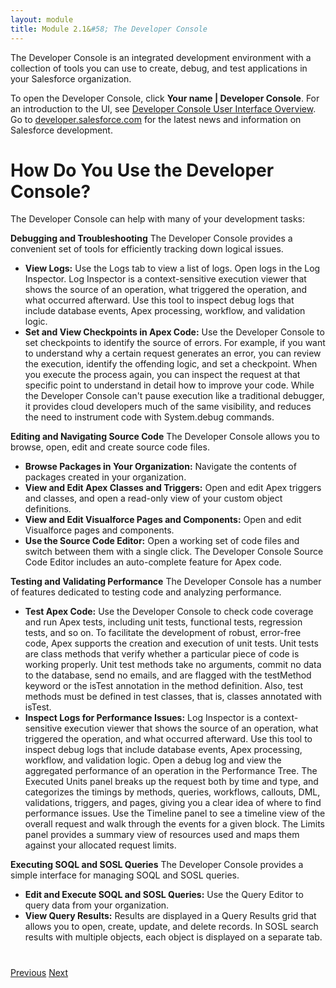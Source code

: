 ```yaml
---
layout: module
title: Module 2.1&#58; The Developer Console
---
```


The Developer Console is an integrated development environment with a collection of tools you can use to create, debug, and test applications in your Salesforce organization.

To open the Developer Console, click **Your name | Developer Console**. For an introduction to the UI, see [Developer Console User Interface Overview](http://help.salesforce.com/apex/HTViewHelpDoc?id=code_dev_console_navigating.htm&language=en_US). Go to [developer.salesforce.com](https://developer.salesforce.com/) for the latest news and information on Salesforce development.

# How Do You Use the Developer Console?
The Developer Console can help with many of your development tasks:

**Debugging and Troubleshooting**
The Developer Console provides a convenient set of tools for efficiently tracking down logical issues.
* **View Logs:** Use the Logs tab to view a list of logs. Open logs in the Log Inspector. Log Inspector is a context-sensitive execution viewer that shows the source of an operation, what triggered the operation, and what occurred afterward. Use this tool to inspect debug logs that include database events, Apex processing, workflow, and validation logic.
* **Set and View Checkpoints in Apex Code:** Use the Developer Console to set checkpoints to identify the source of errors. For example, if you want to understand why a certain request generates an error, you can review the execution, identify the offending logic, and set a checkpoint. When you execute the process again, you can inspect the request at that specific point to understand in detail how to improve your code. While the Developer Console can't pause execution like a traditional debugger, it provides cloud developers much of the same visibility, and reduces the need to instrument code with System.debug commands.

**Editing and Navigating Source Code**
The Developer Console allows you to browse, open, edit and create source code files.
* **Browse Packages in Your Organization:** Navigate the contents of packages created in your organization.
* **View and Edit Apex Classes and Triggers:** Open and edit Apex triggers and classes, and open a read-only view of your custom object definitions.
* **View and Edit Visualforce Pages and Components:** Open and edit Visualforce pages and components.
* **Use the Source Code Editor:** Open a working set of code files and switch between them with a single click. The Developer Console Source Code Editor includes an auto-complete feature for Apex code.


**Testing and Validating Performance**
The Developer Console has a number of features dedicated to testing code and analyzing performance.
* **Test Apex Code:** Use the Developer Console to check code coverage and run Apex tests, including unit tests, functional tests, regression tests, and so on. To facilitate the development of robust, error-free code, Apex supports the creation and execution of unit tests. Unit tests are class methods that verify whether a particular piece of code is working properly. Unit test methods take no arguments, commit no data to the database, send no emails, and are flagged with the testMethod keyword or the isTest annotation in the method definition. Also, test methods must be defined in test classes, that is, classes annotated with isTest.
* **Inspect Logs for Performance Issues:** Log Inspector is a context-sensitive execution viewer that shows the source of an operation, what triggered the operation, and what occurred afterward. Use this tool to inspect debug logs that include database events, Apex processing, workflow, and validation logic. Open a debug log and view the aggregated performance of an operation in the Performance Tree. The Executed Units panel breaks up the request both by time and type, and categorizes the timings by methods, queries, workflows, callouts, DML, validations, triggers, and pages, giving you a clear idea of where to find performance issues. Use the Timeline panel to see a timeline view of the overall request and walk through the events for a given block. The Limits panel provides a summary view of resources used and maps them against your allocated request limits.

**Executing SOQL and SOSL Queries**
The Developer Console provides a simple interface for managing SOQL and SOSL queries.
* **Edit and Execute SOQL and SOSL Queries:** Use the Query Editor to query data from your organization.
* **View Query Results:** Results are displayed in a Query Results grid that allows you to open, create, update, and delete records. In SOSL search results with multiple objects, each object is displayed on a separate tab.


<div class="row" style="margin-top:40px;">
<div class="col-sm-12">
<a href="2-where-do-i-write-code.html" class="btn btn-default"><i class="glyphicon glyphicon-chevron-left"></i> Previous</a>
<a href="2.2-development-mode.html" class="btn btn-default pull-right">Next <i class="glyphicon glyphicon-chevron-right"></i></a>
</div>
</div>
